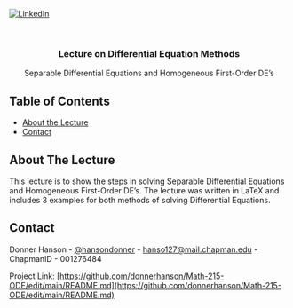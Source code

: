  <!--
 *** To avoid retyping too much info. Do a search and replace for the following:
 *** donnerhanson, Page Replacement Algorithms
, donnerhanson, hanso127@mail.chapman.edu
 -->





 <!-- PROJECT SHIELDS -->
 <!--
 *** I'm using markdown "reference style" links for readability.
 *** Reference links are enclosed in brackets [ ] instead of parentheses ( ).
 *** See the bottom of this document for the declaration of the reference variables
 *** for contributors-url, forks-url, etc. This is an optional, concise syntax you may use.
 *** https://www.markdownguide.org/basic-syntax/#reference-style-links
 -->

 [![LinkedIn][linkedin-shield]][linkedin-url]



 <!-- PROJECT LOGO -->
 <br />

   <h3 align="center">Lecture on Differential Equation Methods</h3>

   <p align="center">
   Separable Differential Equations and Homogeneous First-Order DE’s
     <br />
   </p>
 </p>



 <!-- TABLE OF CONTENTS -->
 ## Table of Contents

 * [About the Lecture](#about-the-lecture)
 * [Contact](#contact)



 <!-- ABOUT THE PROGRAM -->
 ## About The Lecture
This lecture is to show the steps in solving Separable Differential Equations and Homogeneous First-Order DE’s. The lecture was written in LaTeX and includes 3 examples for both methods of solving Differential Equations.


 <!-- CONTACT -->
 ## Contact

 Donner Hanson - [@hansondonner](https://twitter.com/hansondonner) - hanso127@mail.chapman.edu - ChapmanID - 001276484  



 Project Link: [https://github.com/donnerhanson/Math-215-ODE/edit/main/README.md](https://github.com/donnerhanson/Math-215-ODE/edit/main/README.md)  

 <!-- MARKDOWN LINKS & IMAGES -->
 <!-- https://www.markdownguide.org/basic-syntax/#reference-style-links -->

 [linkedin-shield]: https://img.shields.io/badge/-LinkedIn-black.svg?style=flat-square&logo=linkedin&colorB=555  
 [linkedin-url]: https://linkedin.com/in/donner-hanson  
